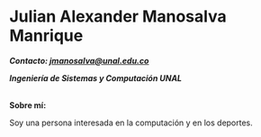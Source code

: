 # **Julian Alexander Manosalva Manrique**

***Contacto: jmanosalva@unal.edu.co***

***Ingeniería de Sistemas y Computación UNAL***
<br /> <br />

**Sobre mí:**

Soy una persona interesada en la computación y en los deportes.
